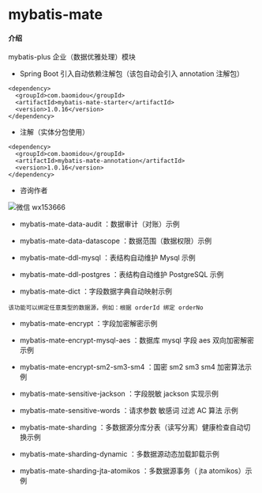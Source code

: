 # mybatis-mate

#### 介绍
mybatis-plus 企业（数据优雅处理）模块

- Spring Boot 引入自动依赖注解包（该包自动会引入 annotation 注解包）

```
<dependency>
  <groupId>com.baomidou</groupId>
  <artifactId>mybatis-mate-starter</artifactId>
  <version>1.0.16</version>
</dependency>
```

- 注解（实体分包使用）

```
<dependency>
  <groupId>com.baomidou</groupId>
  <artifactId>mybatis-mate-annotation</artifactId>
  <version>1.0.16</version>
</dependency>
```

- 咨询作者

![微信 wx153666](https://images.gitee.com/uploads/images/2021/0903/235825_2d017339_12260.jpeg)

- mybatis-mate-data-audit ：数据审计（对账）示例

- mybatis-mate-data-datascope ：数据范围（数据权限）示例

- mybatis-mate-ddl-mysql ：表结构自动维护 Mysql 示例

- mybatis-mate-ddl-postgres ：表结构自动维护 PostgreSQL 示例

- mybatis-mate-dict ：字段数据字典自动映射示例

`该功能可以绑定任意类型的数据源，例如：根据 orderId 绑定 orderNo`

- mybatis-mate-encrypt ：字段加密解密示例

- mybatis-mate-encrypt-mysql-aes ：数据库 mysql 字段 aes 双向加密解密示例

- mybatis-mate-encrypt-sm2-sm3-sm4 ：国密 sm2 sm3 sm4 加密算法示例

- mybatis-mate-sensitive-jackson ：字段脱敏 jackson 实现示例

- mybatis-mate-sensitive-words ：请求参数 敏感词 过滤 AC 算法 示例

- mybatis-mate-sharding ：多数据源分库分表（读写分离）健康检查自动切换示例

- mybatis-mate-sharding-dynamic ：多数据源动态加载卸载示例

- mybatis-mate-sharding-jta-atomikos ：多数据源事务（ jta atomikos）示例

